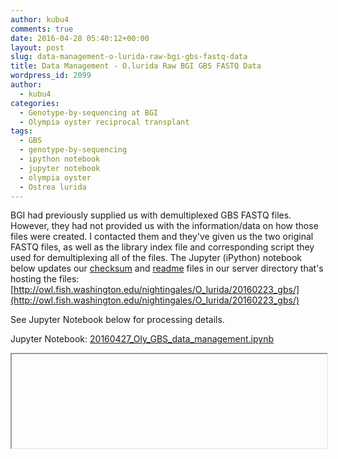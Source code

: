 ```yaml
---
author: kubu4
comments: true
date: 2016-04-28 05:40:12+00:00
layout: post
slug: data-management-o-lurida-raw-bgi-gbs-fastq-data
title: Data Management - O.lurida Raw BGI GBS FASTQ Data
wordpress_id: 2099
author:
  - kubu4
categories:
  - Genotype-by-sequencing at BGI
  - Olympia oyster reciprocal transplant
tags:
  - GBS
  - genotype-by-sequencing
  - ipython notebook
  - jupyter notebook
  - olympia oyster
  - Ostrea lurida
---
```


BGI had previously supplied us with demultiplexed GBS FASTQ files. However, they had not provided us with the information/data on how those files were created. I contacted them and they've given us the two original FASTQ files, as well as the library index file and corresponding script they used for demultiplexing all of the files. The Jupyter (iPython) notebook below updates our [checksum](https://owl.fish.washington.edu/nightingales/O_lurida/20160223_gbs/checksums.md5) and [readme](http://owl.fish.washington.edu/nightingales/O_lurida/20160223_gbs/readme.md) files in our server directory that's hosting the files: [http://owl.fish.washington.edu/nightingales/O_lurida/20160223_gbs/](http://owl.fish.washington.edu/nightingales/O_lurida/20160223_gbs/)

See Jupyter Notebook below for processing details.

Jupyter Notebook: [20160427_Oly_GBS_data_management.ipynb](httpss://github.com/sr320/LabDocs/blob/master/jupyter_nbs/sam/20160427_Oly_GBS_data_management.ipynb)

<iframe src="httpss://render.githubusercontent.com/view/ipynb?commit=84216391d94be042f3c24fcc3e214cff1a3addbf&enc_url=68747470733a2f2f7261772e67697468756275736572636f6e74656e742e636f6d2f73723332302f4c6162446f63732f383432313633393164393462653034326633633234666363336532313463666631613361646462662f6a7570797465725f6e62732f73616d2f32303136303432375f4f6c795f4742535f646174615f6d616e6167656d656e742e6970796e62&nwo=sr320%2FLabDocs&path=jupyter_nbs%2Fsam%2F20160427_Oly_GBS_data_management.ipynb&repository_id=13746500#01e52499-e9e6-4ed9-a9ea-7349bca944bb" width="100%" same_height_as="window" scrolling="yes"></iframe>
